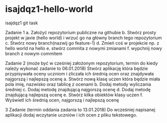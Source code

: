 # isajdqz1-hello-world
isajdqz1 git task

Zadanie 1
    a. Założyć repozytorium publiczne na githubie
    b. Stwórz prosty projekt w javie (hello world) i wrzuć go na główny branch tego repozytorium
    c. Stwórz nowy branch(nazwij go feature-1)
    d. Zmień coś w projekcie np. z hello world na hello <swoje imie>
    e. stwórz commita z nowymi zmianami
    f. wypchnij nowy branch z nowym commitem

Zadanie 2 (może być w cześniej założonym repozytorium, termin do kiedy należy wykonać zadanie to 06.01.2018)
    Stwórz aplikację która będzie przypisywała oceny uczniom i zliczała ich średnią ocen oraz znajdywała najgorszą i najlepszą ocenę
    a. Stwórz nową klasę uczen która będzie miała pola imię, nazwisko oraz tablicę z ocenami
    b. Dodaj metody wyliczania średniej
    c. Dodaj metodę znajdującą najgorszą ocenę
    d. Dodaj metodę znajdującą najlepszą ocenę
    e. Stwórz kilka obiektów klasy uczen
    f. Wyświetl ich średnią ocen, najgorszą i najlepszą ocenę
    
3 Zadanie (termin oddania zadania to 13.01.2018)
    Do wcześniej napisanej aplikacji dodaj wczytanie uczniów i ich ocen z pliku tekstowego.
